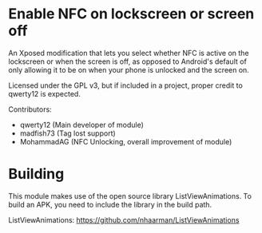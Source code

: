 Enable NFC on lockscreen or screen off
===========================================================================

An Xposed modification that lets you select whether NFC is active on the lockscreen or when the screen is off, as opposed to Android's default of only allowing it to be on when your phone is
unlocked and the screen on.

Licensed under the GPL v3, but if included in a project, proper credit to qwerty12 is expected.

Contributors:
* qwerty12 (Main developer of module)
* madfish73 (Tag lost support)
* MohammadAG (NFC Unlocking, overall improvement of module)

Building
===========================================================================

This module makes use of the open source library ListViewAnimations. To build an APK, you need to include the library in the build path.

ListViewAnimations: https://github.com/nhaarman/ListViewAnimations

